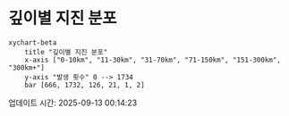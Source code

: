 # 깊이별 지진 분포

```mermaid
xychart-beta
    title "깊이별 지진 분포"
    x-axis ["0-10km", "11-30km", "31-70km", "71-150km", "151-300km", "300km+"]
    y-axis "발생 횟수" 0 --> 1734
    bar [666, 1732, 126, 21, 1, 2]
```

업데이트 시간: 2025-09-13 00:14:23
